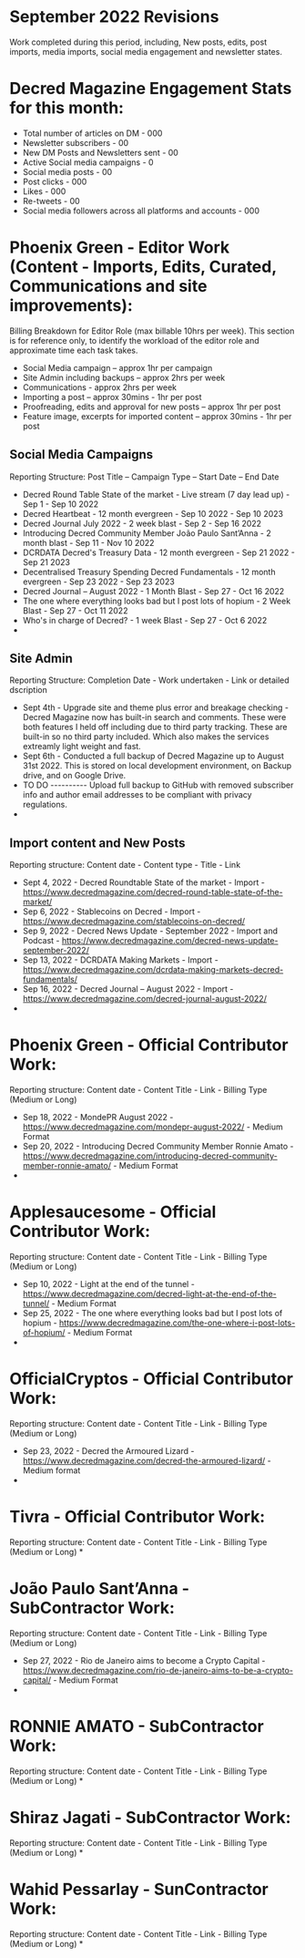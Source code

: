 # September 2022 Revisions
Work completed during this period, including, New posts, edits, post imports, media imports, social media engagement and newsletter states.

# Decred Magazine Engagement Stats for this month:
* Total number of articles on DM -  000
* Newsletter subscribers - 00
* New DM Posts and Newsletters sent - 00
* Active Social media campaigns - 0
* Social media posts - 00
* Post clicks - 000
* Likes - 000
* Re-tweets - 00
* Social media followers across all platforms and accounts - 000


# Phoenix Green - Editor Work (Content - Imports, Edits, Curated, Communications and site improvements):

Billing Breakdown for Editor Role (max billable 10hrs per week).
This section is for reference only, to identify the workload of the editor role and approximate time each task takes.
* Social Media campaign – approx 1hr per campaign
* Site Admin including backups – approx 2hrs per week
* Communications - approx 2hrs per week
* Importing a post – approx 30mins - 1hr per post
* Proofreading, edits and approval for new posts – approx 1hr per post
* Feature image, excerpts for imported content – approx 30mins - 1hr per post 

## Social Media Campaigns 
Reporting Structure: Post Title – Campaign Type – Start Date – End Date
* Decred Round Table State of the market - Live stream (7 day lead up) - Sep 1 - Sep 10 2022
* Decred Heartbeat - 12 month evergreen - Sep 10 2022 - Sep 10 2023
* Decred Journal July 2022 - 2 week blast - Sep 2 - Sep 16 2022
* Introducing Decred Community Member João Paulo Sant’Anna - 2 month blast - Sep 11 - Nov 10 2022
* DCRDATA Decred's Treasury Data - 12 month evergreen - Sep 21 2022 - Sep 21 2023
* Decentralised Treasury Spending Decred Fundamentals - 12 month evergreen - Sep 23 2022 - Sep 23 2023
* Decred Journal – August 2022 - 1 Month Blast - Sep 27 - Oct 16 2022
* The one where everything looks bad but I post lots of hopium - 2 Week Blast - Sep 27 - Oct 11 2022
* Who's in charge of Decred? - 1 week Blast - Sep 27 - Oct 6 2022
* 

## Site Admin
Reporting Structure: Completion Date - Work undertaken - Link or detailed dscription
* Sept 4th - Upgrade site and theme plus error and breakage checking - Decred Magazine now has built-in search and comments. These were both features I held off including due to third party tracking. These are built-in so no third party included. Which also makes the services extreamly light weight and fast.
* Sept 6th - Conducted a full backup of Decred Magazine up to August 31st 2022. This is stored on local development environment, on Backup drive, and on Google Drive.
* TO DO ---------- Upload full backup to GitHub with removed subscriber info and author email addresses to be compliant with privacy regulations.
* 

## Import content and New Posts
Reporting structure: Content date - Content type - Title - Link
* Sept 4, 2022 - Decred Roundtable State of the market - Import - https://www.decredmagazine.com/decred-round-table-state-of-the-market/
* Sep 6, 2022 - Stablecoins on Decred - Import - https://www.decredmagazine.com/stablecoins-on-decred/
* Sep 9, 2022 - Decred News Update - September 2022 - Import and Podcast - https://www.decredmagazine.com/decred-news-update-september-2022/
* Sep 13, 2022 - DCRDATA Making Markets - Import - https://www.decredmagazine.com/dcrdata-making-markets-decred-fundamentals/
* Sep 16, 2022 - Decred Journal – August 2022 - Import - https://www.decredmagazine.com/decred-journal-august-2022/
* 

# Phoenix Green - Official Contributor Work:
Reporting structure: Content date - Content Title - Link - Billing Type (Medium or Long)
* Sep 18, 2022 - MondePR August 2022 - https://www.decredmagazine.com/mondepr-august-2022/ - Medium Format
* Sep 20, 2022 - Introducing Decred Community Member Ronnie Amato - https://www.decredmagazine.com/introducing-decred-community-member-ronnie-amato/ - Medium Format
* 

# Applesaucesome - Official Contributor Work:
Reporting structure: Content date - Content Title - Link - Billing Type (Medium or Long)
* Sep 10, 2022 - Light at the end of the tunnel - https://www.decredmagazine.com/decred-light-at-the-end-of-the-tunnel/ - Medium Format
* Sep 25, 2022 - The one where everything looks bad but I post lots of hopium - https://www.decredmagazine.com/the-one-where-i-post-lots-of-hopium/ - Medium Format
* 

# OfficialCryptos - Official Contributor Work:
Reporting structure: Content date - Content Title - Link - Billing Type (Medium or Long)
* Sep 23, 2022 - Decred the Armoured Lizard - https://www.decredmagazine.com/decred-the-armoured-lizard/ - Medium format
* 

# Tivra - Official Contributor Work:
Reporting structure: Content date - Content Title - Link - Billing Type (Medium or Long)
* 

# João Paulo Sant’Anna - SubContractor Work:
Reporting structure: Content date - Content Title - Link - Billing Type (Medium or Long)
* Sep 27, 2022 - Rio de Janeiro aims to become a Crypto Capital - https://www.decredmagazine.com/rio-de-janeiro-aims-to-be-a-crypto-capital/ - Medium Format
* 

# RONNIE AMATO - SubContractor Work:
Reporting structure: Content date - Content Title - Link - Billing Type (Medium or Long)
* 

# Shiraz Jagati - SubContractor Work:
Reporting structure: Content date - Content Title - Link - Billing Type (Medium or Long)
* 

# Wahid Pessarlay - SunContractor Work:
Reporting structure: Content date - Content Title - Link - Billing Type (Medium or Long)
* 


